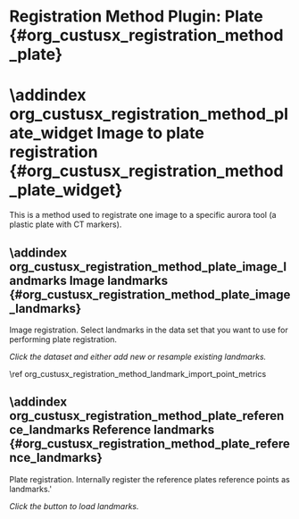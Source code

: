 Registration Method Plugin: Plate {#org_custusx_registration_method_plate}
===========================================================

\addindex org_custusx_registration_method_plate_widget
Image to plate registration {#org_custusx_registration_method_plate_widget}
===========================================================

This is a method used to registrate one image to a specific aurora tool (a plastic plate with CT markers).

\addindex org_custusx_registration_method_plate_image_landmarks
Image landmarks {#org_custusx_registration_method_plate_image_landmarks}
-----------------------------------------------------------

Image registration.
Select landmarks in the data set that you want to use for performing plate registration.

*Click the dataset and either add new or resample existing landmarks.*

\ref org_custusx_registration_method_landmark_import_point_metrics


\addindex org_custusx_registration_method_plate_reference_landmarks
Reference landmarks {#org_custusx_registration_method_plate_reference_landmarks}
-----------------------------------------------------------

Plate registration.
Internally register the reference plates reference points as landmarks.'

*Click the button to load landmarks.*


